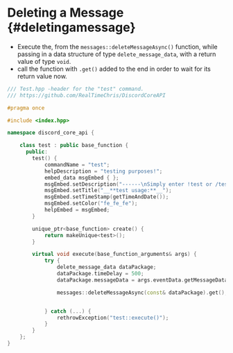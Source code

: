 Deleting a Message {#deletingamessage}
============
- Execute the, from the `messages::deleteMessageAsync()` function, while passing in a data structure of type `delete_message_data`, with a return value of type `void`.
- call the function with `.get()` added to the end in order to wait for its return value now.

```cpp
/// Test.hpp -header for the "test" command.
/// https://github.com/RealTimeChris/DiscordCoreAPI

#pragma once

#include <index.hpp>

namespace discord_core_api {

	class test : public base_function {
	  public:
		test() {
			commandName = "test";
			helpDescription = "testing purposes!";
			embed_data msgEmbed { };
			msgEmbed.setDescription("------\nSimply enter !test or /test!\n------");
			msgEmbed.setTitle("__**test usage:**__");
			msgEmbed.setTimeStamp(getTimeAndDate());
			msgEmbed.setColor("fe_fe_fe");
			helpEmbed = msgEmbed;
		}

		unique_ptr<base_function> create() {
			return makeUnique<test>();
		}

		virtual void execute(base_function_arguments& args) {
			try {
				delete_message_data dataPackage;
				dataPackage.timeDelay = 500;
				dataPackage.messageData = args.eventData.getMessageData();

				messages::deleteMessageAsync(const& dataPackage).get();


			} catch (...) {
				rethrowException("test::execute()");
			}
		}
	};
}
```
